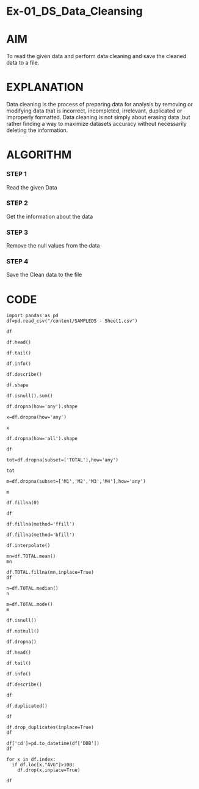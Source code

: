 # Ex-01_DS_Data_Cleansing


# AIM
To read the given data and perform data cleaning and save the cleaned data to a file. 

# EXPLANATION
Data cleaning is the process of preparing data for analysis by removing or modifying data that is incorrect, incompleted, irrelevant, duplicated or improperly formatted. 
Data cleaning is not simply about erasing data ,but rather finding a way to maximize datasets accuracy without necessarily deleting the information. 

# ALGORITHM
### STEP 1
Read the given Data
### STEP 2
Get the information about the data
### STEP 3
Remove the null values from the data
### STEP 4
Save the Clean data to the file

# CODE 
```
import pandas as pd
df=pd.read_csv("/content/SAMPLEDS - Sheet1.csv")

df

df.head()

df.tail()

df.info()

df.describe()

df.shape

df.isnull().sum()

df.dropna(how='any').shape

x=df.dropna(how='any')

x

df.dropna(how='all').shape

df

tot=df.dropna(subset=['TOTAL'],how='any')

tot

m=df.dropna(subset=['M1','M2','M3','M4'],how='any')

m

df.fillna(0)

df

df.fillna(method='ffill')

df.fillna(method='bfill')

df.interpolate()

mn=df.TOTAL.mean()
mn

df.TOTAL.fillna(mn,inplace=True)
df

n=df.TOTAL.median()
n

m=df.TOTAL.mode()
m

df.isnull()

df.notnull()

df.dropna()

df.head()

df.tail()

df.info()

df.describe()

df

df.duplicated()

df

df.drop_duplicates(inplace=True)
df

df['cd']=pd.to_datetime(df['DOB'])
df

for x in df.index:
  if df.loc[x,"AVG"]>100:
    df.drop(x,inplace=True)

df
```
